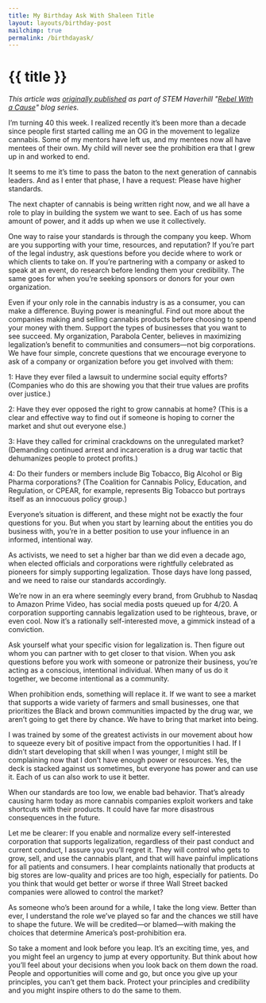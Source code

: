 ```yaml
---
title: My Birthday Ask With Shaleen Title
layout: layouts/birthday-post
mailchimp: true
permalink: /birthdayask/
---
```


# {{ title }}

_This article was [originally published](https://stemhaverhill.com/my-birthday-ask-with-shaleen-title/) as part of STEM Haverhill "[Rebel With a Cause](https://stemhaverhill.com/blog/)" blog series._

I’m turning 40 this week. I realized recently it’s been more than a decade since people first started calling me an OG in the movement to legalize cannabis. Some of my mentors have left us, and my mentees now all have mentees of their own. My child will never see the prohibition era that I grew up in and worked to end.

It seems to me it’s time to pass the baton to the next generation of cannabis leaders. And as I enter that phase, I have a request: Please have higher standards.

The next chapter of cannabis is being written right now, and we all have a role to play in building the system we want to see. Each of us has some amount of power, and it adds up when we use it collectively.

One way to raise your standards is through the company you keep. Whom are you supporting with your time, resources, and reputation? If you’re part of the legal industry, ask questions before you decide where to work or which clients to take on. If you’re partnering with a company or asked to speak at an event, do research before lending them your credibility. The same goes for when you’re seeking sponsors or donors for your own organization.

Even if your only role in the cannabis industry is as a consumer, you can make a difference. Buying power is meaningful. Find out more about the companies making and selling cannabis products before choosing to spend your money with them. Support the types of businesses that you want to see succeed. My organization, Parabola Center, believes in maximizing legalization’s benefit to communities and consumers—not big corporations. We have four simple, concrete questions that we encourage everyone to ask of a company or organization before you get involved with them:

1: Have they ever filed a lawsuit to undermine social equity efforts? (Companies who do this are showing you that their true values are profits over justice.)

2: Have they ever opposed the right to grow cannabis at home? (This is a clear and effective way to find out if someone is hoping to corner the market and shut out everyone else.)

3: Have they called for criminal crackdowns on the unregulated market? (Demanding continued arrest and incarceration is a drug war tactic that dehumanizes people to protect profits.)

4: Do their funders or members include Big Tobacco, Big Alcohol or Big Pharma corporations? (The Coalition for Cannabis Policy, Education, and Regulation, or CPEAR, for example, represents Big Tobacco but portrays itself as an innocuous policy group.)

Everyone’s situation is different, and these might not be exactly the four questions for you. But when you start by learning about the entities you do business with, you’re in a better position to use your influence in an informed, intentional way.

As activists, we need to set a higher bar than we did even a decade ago, when elected officials and corporations were rightfully celebrated as pioneers for simply supporting legalization. Those days have long passed, and we need to raise our standards accordingly.

We’re now in an era where seemingly every brand, from Grubhub to Nasdaq to Amazon Prime Video, has social media posts queued up for 4/20. A corporation supporting cannabis legalization used to be righteous, brave, or even cool. Now it’s a rationally self-interested move, a gimmick instead of a conviction.

Ask yourself what your specific vision for legalization is. Then figure out whom you can partner with to get closer to that vision. When you ask questions before you work with someone or patronize their business, you’re acting as a conscious, intentional individual. When many of us do it together, we become intentional as a community.

When prohibition ends, something will replace it. If we want to see a market that supports a wide variety of farmers and small businesses, one that prioritizes the Black and brown communities impacted by the drug war, we aren’t going to get there by chance. We have to bring that market into being.

I was trained by some of the greatest activists in our movement about how to squeeze every bit of positive impact from the opportunities I had. If I didn’t start developing that skill when I was younger, I might still be complaining now that I don’t have enough power or resources. Yes, the deck is stacked against us sometimes, but everyone has power and can use it. Each of us can also work to use it better.

When our standards are too low, we enable bad behavior. That’s already causing harm today as more cannabis companies exploit workers and take shortcuts with their products. It could have far more disastrous consequences in the future.

Let me be clearer: If you enable and normalize every self-interested corporation that supports legalization, regardless of their past conduct and current conduct, I assure you you’ll regret it. They will control who gets to grow, sell, and use the cannabis plant, and that will have painful implications for all patients and consumers. I hear complaints nationally that products at big stores are low-quality and prices are too high, especially for patients. Do you think that would get better or worse if three Wall Street backed companies were allowed to control the market?

As someone who’s been around for a while, I take the long view. Better than ever, I understand the role we’ve played so far and the chances we still have to shape the future. We will be credited—or blamed—with making the choices that determine America’s post-prohibition era.

So take a moment and look before you leap. It’s an exciting time, yes, and you might feel an urgency to jump at every opportunity. But think about how you’ll feel about your decisions when you look back on them down the road. People and opportunities will come and go, but once you give up your principles, you can’t get them back. Protect your principles and credibility and you might inspire others to do the same to them.
